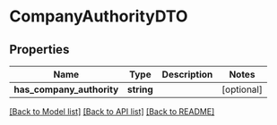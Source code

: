 # CompanyAuthorityDTO

## Properties
Name | Type | Description | Notes
------------ | ------------- | ------------- | -------------
**has_company_authority** | **string** |  | [optional] 

[[Back to Model list]](../README.md#documentation-for-models) [[Back to API list]](../README.md#documentation-for-api-endpoints) [[Back to README]](../README.md)


